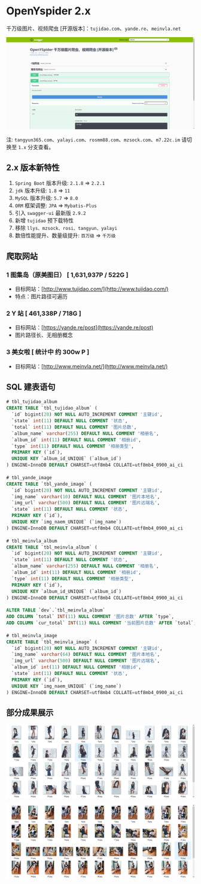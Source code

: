 # OpenYspider 2.x

千万级图片、视频爬虫 [开源版本]：`tujidao.com`、`yande.re`、`meinvla.net`

![](swagger-ui.png)

注: `tangyun365.com`、`yalayi.com`、`rosmm88.com`、`mzsock.com`、`m7.22c.im` 请切换至 `1.x` 分支查看。

## 2.x 版本新特性

1. `Spring Boot` 版本升级: `2.1.8` => `2.2.1`
2. `jdk` 版本升级: `1.8` => `11`
3. `MySQL` 版本升级: `5.7` => `8.0`
4. `ORM` 框架调整: `JPA` => `Mybatis-Plus`
5. 引入 `swagger-ui` 最新版 `2.9.2`
6. 新增 `tujidao` 预下载特性
7. 移除 `llys、mzsock、rosi、tangyun、yalayi`
8. 数倍性能提升、数量级提升: `百万级` => `千万级`

## 爬取网站

### 1 图集岛（原美图日） [ 1,631,937P / 522G ]

- 目标网站：[http://www.tujidao.com/](http://www.tujidao.com/)
- 特点：图片路径可遍历

### 2 Y 站 [ 461,338P / 718G ]

- 目标网站：[https://yande.re/post](https://yande.re/post)
- 图片路径长、无相册概念

### 3 美女啦 [ 统计中 约 300w P ]

- 目标网站：[http://www.meinvla.net/](http://www.meinvla.net/)

## SQL 建表语句

```sql
# tbl_tujidao_album
CREATE TABLE `tbl_tujidao_album` (
  `id` bigint(20) NOT NULL AUTO_INCREMENT COMMENT '主键id',
  `state` int(11) DEFAULT NULL COMMENT '状态',
  `total` int(11) DEFAULT NULL COMMENT '图片总数',
  `album_name` varchar(255) DEFAULT NULL COMMENT '相册名',
  `album_id` int(11) DEFAULT NULL COMMENT '相册id',
  `type` int(11) DEFAULT NULL COMMENT '相册类型',
  PRIMARY KEY (`id`),
  UNIQUE KEY `album_id_UNIQUE` (`album_id`)
) ENGINE=InnoDB DEFAULT CHARSET=utf8mb4 COLLATE=utf8mb4_0900_ai_ci

# tbl_yande_image
CREATE TABLE `tbl_yande_image` (
  `id` bigint(20) NOT NULL AUTO_INCREMENT COMMENT '主键id',
  `img_name` varchar(10) DEFAULT NULL COMMENT '图片本地名',
  `img_url` varchar(500) DEFAULT NULL COMMENT '图片远端名',
  `state` int(11) DEFAULT NULL COMMENT '状态',
  PRIMARY KEY (`id`),
  UNIQUE KEY `img_naem_UNIQUE` (`img_name`)
) ENGINE=InnoDB DEFAULT CHARSET=utf8mb4 COLLATE=utf8mb4_0900_ai_ci

# tbl_meinvla_album
CREATE TABLE `tbl_meinvla_album` (
  `id` bigint(20) NOT NULL AUTO_INCREMENT COMMENT '主键id',
  `state` int(11) DEFAULT NULL COMMENT '状态',
  `album_name` varchar(255) DEFAULT NULL COMMENT '相册名',
  `album_id` int(11) DEFAULT NULL COMMENT '相册id',
  `type` int(11) DEFAULT NULL COMMENT '相册类型',
  PRIMARY KEY (`id`),
  UNIQUE KEY `album_id_UNIQUE` (`album_id`)
) ENGINE=InnoDB DEFAULT CHARSET=utf8mb4 COLLATE=utf8mb4_0900_ai_ci

ALTER TABLE `dev`.`tbl_meinvla_album` 
ADD COLUMN `total` INT(11) NULL COMMENT '图片总数' AFTER `type`,
ADD COLUMN `cur_total` INT(11) NULL COMMENT '当前图片总数' AFTER `total`;

# tbl_meinvla_image
CREATE TABLE `tbl_meinvla_image` (
  `id` bigint(20) NOT NULL AUTO_INCREMENT COMMENT '主键id',
  `img_name` varchar(64) DEFAULT NULL COMMENT '图片本地名',
  `img_url` varchar(500) DEFAULT NULL COMMENT '图片远端名',
  `album_id` int(11) DEFAULT NULL COMMENT '相册id',
  `state` int(11) DEFAULT NULL COMMENT '状态',
  PRIMARY KEY (`id`),
  UNIQUE KEY `img_naem_UNIQUE` (`img_name`)
) ENGINE=InnoDB DEFAULT CHARSET=utf8mb4 COLLATE=utf8mb4_0900_ai_ci
```

## 部分成果展示

![](result1.png)

![](result2.png)
